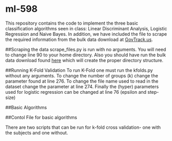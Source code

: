 ml-598
======

This repository contains the code to implement the three basic classification algorithms seen in class: Linear Discriminant Analysis, Logistic Regression and Naive Bayes. In addition, we have included the file to scrape the required information from the bulk data download at [GovTrack.us](http://www.GovTrack.us). 

##Scraping the data
scrape_files.py is run with no arguments. You will need to change line 90 to your home directory. Also you should have run the bulk data download found [here](https://www.govtrack.us/developers/data) which will create the proper directory structure.

##Running K-Fold Validation
To run K-Fold one must run the kfolds.py without any arguments. To change the number of groups (k) change the parameter found at line 276. To change the file name used to read in the dataset change the parameter at line 274. Finally the (hyper) parameters used for logistic regression can be changed at line 76 (epsilon and step-size)


##Basic Algorithms


##Contol File for basic algorithms

There are two scripts that can be run for k-fold cross validation- one with the subjects and one without. 
